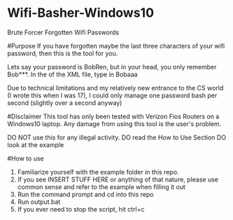 # Wifi-Basher-Windows10
Brute Forcer Forgotten Wifi Passwords

#Purpose
If you have forgotten maybe the last three characters of your wifi password, then this is the tool for you.

Lets say your password is BobRen, but in your head, you only remember Bob***. In the <keyMaterial> of the
XML file, type in Bobaaa

Due to technical limitations and my relatively new entrance to the CS world (I wrote this when I was 17), I could only manage one
password bash per second (slightly over a second anyway)

#Disclaimer
This tool has only been tested with Verizon Fios Routers on a Windows10 laptop.
Any damage from using this tool is the user's problem.

DO NOT use this for any illegal activity.
DO read the How to Use Section
DO look at the example


#How to use
1. Familiarize yourself with the example folder in this repo.
2. If you see INSERT STUFF HERE or anything of that nature, please use common sense and refer to the example
when filling it out
3. Run the command prompt and cd into this repo
4. Run output.bat
5. If you ever need to stop the script, hit ctrl+c
